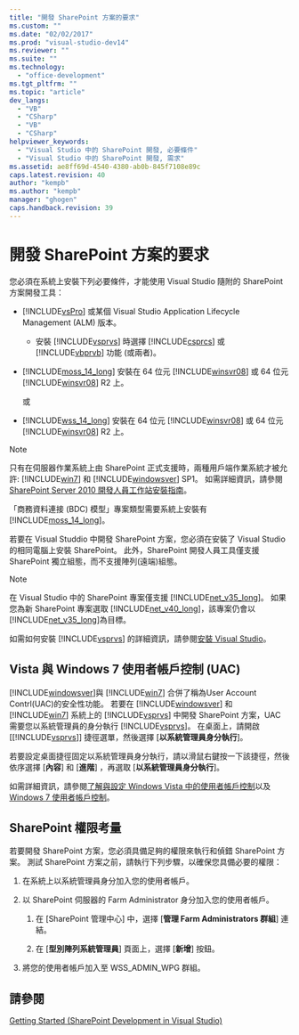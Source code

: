 ```yaml
---
title: "開發 SharePoint 方案的要求"
ms.custom: ""
ms.date: "02/02/2017"
ms.prod: "visual-studio-dev14"
ms.reviewer: ""
ms.suite: ""
ms.technology: 
  - "office-development"
ms.tgt_pltfrm: ""
ms.topic: "article"
dev_langs: 
  - "VB"
  - "CSharp"
  - "VB"
  - "CSharp"
helpviewer_keywords: 
  - "Visual Studio 中的 SharePoint 開發, 必要條件"
  - "Visual Studio 中的 SharePoint 開發, 需求"
ms.assetid: ae8ff69d-4540-4380-ab0b-845f7108e89c
caps.latest.revision: 40
author: "kempb"
ms.author: "kempb"
manager: "ghogen"
caps.handback.revision: 39
---
```

# 開發 SharePoint 方案的要求
  您必須在系統上安裝下列必要條件，才能使用 Visual Studio 隨附的 SharePoint 方案開發工具：  
  
-   [!INCLUDE[vsPro](../sharepoint/includes/vspro-md.md)] 或某個 Visual Studio Application Lifecycle Management \(ALM\) 版本。  
  
    -   安裝 [!INCLUDE[vsprvs](../sharepoint/includes/vsprvs-md.md)] 時選擇 [!INCLUDE[csprcs](../sharepoint/includes/csprcs-md.md)] 或 [!INCLUDE[vbprvb](../sharepoint/includes/vbprvb-md.md)] 功能 \(或兩者\)。  
  
-   [!INCLUDE[moss_14_long](../sharepoint/includes/moss-14-long-md.md)] 安裝在 64 位元 [!INCLUDE[winsvr08](../sharepoint/includes/winsvr08-md.md)] 或 64 位元 [!INCLUDE[winsvr08](../sharepoint/includes/winsvr08-md.md)] R2 上。  
  
     或  
  
-   [!INCLUDE[wss_14_long](../sharepoint/includes/wss-14-long-md.md)] 安裝在 64 位元 [!INCLUDE[winsvr08](../sharepoint/includes/winsvr08-md.md)] 或 64 位元 [!INCLUDE[winsvr08](../sharepoint/includes/winsvr08-md.md)] R2 上。  
  
> [!NOTE]  
>  只有在伺服器作業系統上由 SharePoint 正式支援時，兩種用戶端作業系統才被允許: [!INCLUDE[win7](../sharepoint/includes/win7-md.md)] 和 [!INCLUDE[windowsver](../sharepoint/includes/windowsver-md.md)] SP1。  如需詳細資訊，請參閱 [SharePoint Server 2010 開發人員工作站安裝指南](http://go.microsoft.com/fwlink/?LinkID=164557)。  
  
 「商務資料連接 \(BDC\) 模型」專案類型需要系統上安裝有 [!INCLUDE[moss_14_long](../sharepoint/includes/moss-14-long-md.md)]。  
  
 若要在 Visual Studdio 中開發 SharePoint 方案，您必須在安裝了 Visual Studio 的相同電腦上安裝 SharePoint。  此外，SharePoint 開發人員工具僅支援 SharePoint 獨立組態，而不支援陣列\(遠端\)組態。  
  
> [!NOTE]  
>  在 Visual Studio 中的 SharePoint 專案僅支援 [!INCLUDE[net_v35_long](../sharepoint/includes/net-v35-long-md.md)]。  如果您為新 SharePoint 專案選取 [!INCLUDE[net_v40_long](../sharepoint/includes/net-v40-long-md.md)]，該專案仍會以 [!INCLUDE[net_v35_long](../sharepoint/includes/net-v35-long-md.md)]為目標。  
  
 如需如何安裝 [!INCLUDE[vsprvs](../sharepoint/includes/vsprvs-md.md)] 的詳細資訊，請參閱[安裝 Visual Studio](../Topic/Installing%20Visual%20Studio.md)。  
  
## Vista 與 Windows 7 使用者帳戶控制 \(UAC\)  
 [!INCLUDE[windowsver](../sharepoint/includes/windowsver-md.md)]與 [!INCLUDE[win7](../sharepoint/includes/win7-md.md)] 合併了稱為User Account Contrl\(UAC\)的安全性功能。  若要在 [!INCLUDE[windowsver](../sharepoint/includes/windowsver-md.md)] 和 [!INCLUDE[win7](../sharepoint/includes/win7-md.md)] 系統上的 [!INCLUDE[vsprvs](../sharepoint/includes/vsprvs-md.md)] 中開發 SharePoint 方案，UAC 需要您以系統管理員的身分執行 [!INCLUDE[vsprvs](../sharepoint/includes/vsprvs-md.md)]。  在桌面上，請開啟 \[[!INCLUDE[vsprvs](../sharepoint/includes/vsprvs-md.md)]\] 捷徑選單，然後選擇 \[**以系統管理員身分執行**\]。  
  
 若要設定桌面捷徑固定以系統管理員身分執行，請以滑鼠右鍵按一下該捷徑，然後依序選擇 \[**內容**\] 和 \[**進階**\] ，再選取 \[**以系統管理員身分執行**\]。  
  
 如需詳細資訊，請參閱[了解與設定 Windows Vista 中的使用者帳戶控制](http://go.microsoft.com/fwlink/?LinkID=156476)以及 [Windows 7 使用者帳戶控制](http://go.microsoft.com/fwlink/?LinkId=177523)。  
  
## SharePoint 權限考量  
 若要開發 SharePoint 方案，您必須具備足夠的權限來執行和偵錯 SharePoint 方案。  測試 SharePoint 方案之前，請執行下列步驟，以確保您具備必要的權限：  
  
1.  在系統上以系統管理員身分加入您的使用者帳戶。  
  
2.  以 SharePoint 伺服器的 Farm Administrator 身分加入您的使用者帳戶。  
  
    1.  在 \[SharePoint 管理中心\] 中，選擇 \[**管理 Farm Administrators 群組**\] 連結。  
  
    2.  在 \[**型別陣列系統管理員**\] 頁面上，選擇 \[**新增**\] 按鈕。  
  
3.  將您的使用者帳戶加入至 WSS\_ADMIN\_WPG 群組。  
  
## 請參閱  
 [Getting Started &#40;SharePoint Development in Visual Studio&#41;](../sharepoint/getting-started-sharepoint-development-in-visual-studio.md)  
  
  